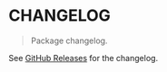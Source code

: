 # CHANGELOG

> Package changelog.

See [GitHub Releases](https://github.com/stdlib-js/stats-base-dvarmtk/releases) for the changelog.